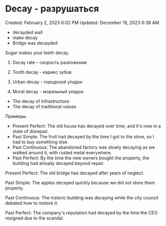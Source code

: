 # Decay - разрушаться

Created: February 2, 2023 6:02 PM
Updated: December 19, 2023 6:38 AM

- decayded wall
- make decay
- Bridge was decayded

Sugar makes your teeth decay.

1. Decay rate - скорость разложения

2. Tooth decay - кариес зубов

3. Urban decay - городской упадок

4. Moral decay - моральный упадок

- The decay of infrastructure
- The decay of traditional values

Примеры:

- Present Perfect: The old house has decayed over time, and it's now in a state of disrepair.
- Past Simple: The fruit had decayed by the time I got to the store, so I had to buy something else.
- Past Continuous: The abandoned factory was slowly decaying as we walked around it, with rusted metal everywhere.
- Past Perfect: By the time the new owners bought the property, the building had already decayed beyond repair.

Present Perfect: The old bridge has decayed after years of neglect.

Past Simple: The apples decayed quickly because we did not store them properly.

Past Continuous: The historic building was decaying while the city council debated how to restore it.

Past Perfect: The company's reputation had decayed by the time the CEO resigned due to the scandal.